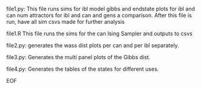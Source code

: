 file1.py:
    This file runs 
        sims for ibl model
        gibbs and endstate plots for ibl and can
        num attractors for ibl and can and gens a comparison.
    After this file is run, have all sim csvs made for further analysis

file1.R
    This file runs the sims for the can Ising Sampler and outputs to csvs

file2.py:
    generates the wass dist plots per can and per ibl separately.

file3.py:
    Generates the multi panel plots of the Gibbs dist.

file4.py:
    Generates the tables of the states for different uses.
    
EOF